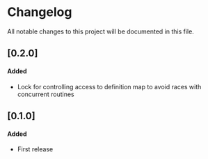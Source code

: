 # Changelog
All notable changes to this project will be documented in this file.

## [0.2.0]
#### Added
 - Lock for controlling access to definition map to avoid races with concurrent routines  

## [0.1.0]
#### Added
 - First release  
 